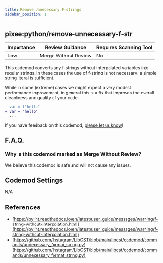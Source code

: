 ```yaml
---
title: Remove Unnecessary F-strings
sidebar_position: 1
---
```


## pixee:python/remove-unnecessary-f-str

| Importance | Review Guidance      | Requires Scanning Tool |
|------------|----------------------|------------------------|
| Low        | Merge Without Review | No                     |

This codemod converts any f-strings without interpolated variables into regular strings.
In these cases the use of f-string is not necessary; a simple string literal is sufficient. 

While in some (extreme) cases we might expect a very modest performance
improvement, in general this is a fix that improves the overall cleanliness and
quality of your code.

```diff
- var = f"hello"
+ var = "hello"
  ...
```

If you have feedback on this codemod, [please let us know](mailto:feedback@pixee.ai)!

## F.A.Q.

### Why is this codemod marked as Merge Without Review?

We believe this codemod is safe and will not cause any issues.

## Codemod Settings

N/A

## References

* [https://pylint.readthedocs.io/en/latest/user_guide/messages/warning/f-string-without-interpolation.html](https://pylint.readthedocs.io/en/latest/user_guide/messages/warning/f-string-without-interpolation.html)
* [https://github.com/Instagram/LibCST/blob/main/libcst/codemod/commands/unnecessary_format_string.py](https://github.com/Instagram/LibCST/blob/main/libcst/codemod/commands/unnecessary_format_string.py)
